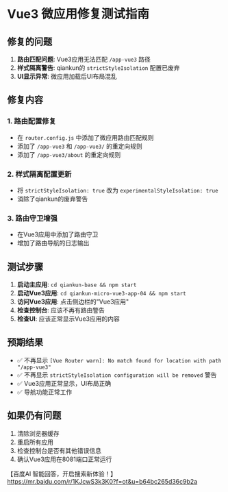 # Vue3 微应用修复测试指南

## 修复的问题

1. **路由匹配问题**: Vue3应用无法匹配 `/app-vue3` 路径
2. **样式隔离警告**: qiankun的 `strictStyleIsolation` 配置已废弃
3. **UI显示异常**: 微应用加载后UI布局混乱

## 修复内容

### 1. 路由配置修复
- 在 `router.config.js` 中添加了微应用路由匹配规则
- 添加了 `/app-vue3` 和 `/app-vue3/` 的重定向规则
- 添加了 `/app-vue3/about` 的重定向规则

### 2. 样式隔离配置更新
- 将 `strictStyleIsolation: true` 改为 `experimentalStyleIsolation: true`
- 消除了qiankun的废弃警告

### 3. 路由守卫增强
- 在Vue3应用中添加了路由守卫
- 增加了路由导航的日志输出

## 测试步骤

1. **启动主应用**: `cd qiankun-base && npm start`
2. **启动Vue3应用**: `cd qiankun-micro-vue3-app-04 && npm start`
3. **访问Vue3应用**: 点击侧边栏的"Vue3应用"
4. **检查控制台**: 应该不再有路由警告
5. **检查UI**: 应该正常显示Vue3应用的内容

## 预期结果

- ✅ 不再显示 `[Vue Router warn]: No match found for location with path "/app-vue3"`
- ✅ 不再显示 `strictStyleIsolation configuration will be removed` 警告
- ✅ Vue3应用正常显示，UI布局正确
- ✅ 导航功能正常工作

## 如果仍有问题

1. 清除浏览器缓存
2. 重启所有应用
3. 检查控制台是否有其他错误信息
4. 确认Vue3应用在8081端口正常运行


【百度AI 智能回答，开启搜索新体验！】https://mr.baidu.com/r/1KJcwS3k3K0?f=ot&u=b64bc265d36c9b2a